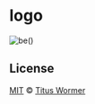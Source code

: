 # logo

![be()][banner]

## License

[MIT][] © [Titus Wormer][author]

[banner]: https://rawgit.com/cmda-be/logo/master/banner.svg

[mit]: LICENSE

[author]: http://wooorm.com

